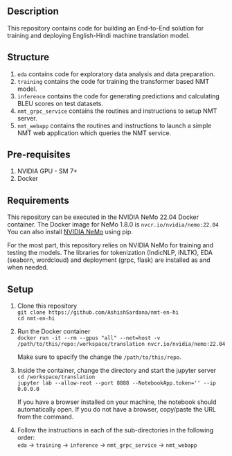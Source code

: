 ## Description
This repository contains code for building an End-to-End solution for training and deploying English-Hindi machine translation model.

## Structure
1. `eda` contains code for exploratory data analysis and data preparation. 
2. `training` contains the code for training the transformer based NMT model.
3. `inference` contains the code for generating predictions and calculating BLEU scores on test datasets.
4. `nmt_grpc_service` contains the routines and instructions to setup NMT server.
5. `nmt_webapp` contains the routines and instructions to launch a simple NMT web application which queries the NMT service.

## Pre-requisites

1. NVIDIA GPU - SM 7+
2. Docker

## Requirements

This repository can be executed in the NVIDIA NeMo 22.04 Docker container. The Docker image for NeMo 1.8.0 is `nvcr.io/nvidia/nemo:22.04`<br>
You can also install [NVIDIA NeMo](https://github.com/NVIDIA/NeMo#installation) using pip.

For the most part, this repository relies on NVIDIA NeMo for training and testing the models. The libraries for tokenization (IndicNLP, iNLTK), EDA (seaborn, wordcloud) and deployment (grpc, flask) are installed as and when needed.

## Setup

1. Clone this repository <br>
`git clone https://github.com/AshishSardana/nmt-en-hi` <br>
`cd nmt-en-hi`

2. Run the Docker container <br>
`docker run -it --rm --gpus "all" --net=host -v /path/to/this/repo:/workspace/translation nvcr.io/nvidia/nemo:22.04`

    Make sure to specify the change the `/path/to/this/repo`.

3. Inside the container, change the directory and start the jupyter server <br>
`cd /workspace/translation` <br>
`jupyter lab --allow-root --port 8888 --NotebookApp.token='' --ip 0.0.0.0`

    If you have a browser installed on your machine, the notebook should automatically open. If you do not have a browser, copy/paste the URL from the command.

4. Follow the instructions in each of the sub-directories in the following order: <br>
`eda` -> `training` -> `inference` -> `nmt_grpc_service` -> `nmt_webapp`